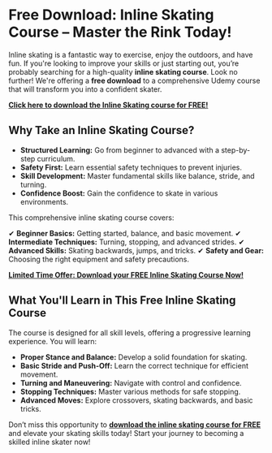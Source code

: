 # Free Download: Inline Skating Course – Master the Rink Today!

Inline skating is a fantastic way to exercise, enjoy the outdoors, and have fun. If you're looking to improve your skills or just starting out, you’re probably searching for a high-quality **inline skating course**. Look no further! We're offering a **free download** to a comprehensive Udemy course that will transform you into a confident skater.

[**Click here to download the Inline Skating course for FREE!**](https://udemywork.com/inline-skating-course)

## Why Take an Inline Skating Course?

*   **Structured Learning:** Go from beginner to advanced with a step-by-step curriculum.
*   **Safety First:** Learn essential safety techniques to prevent injuries.
*   **Skill Development:** Master fundamental skills like balance, stride, and turning.
*   **Confidence Boost:** Gain the confidence to skate in various environments.

This comprehensive inline skating course covers:

✔ **Beginner Basics:** Getting started, balance, and basic movement.
✔ **Intermediate Techniques:** Turning, stopping, and advanced strides.
✔ **Advanced Skills:** Skating backwards, jumps, and tricks.
✔ **Safety and Gear:** Choosing the right equipment and safety precautions.

[**Limited Time Offer: Download your FREE Inline Skating Course Now!**](https://udemywork.com/inline-skating-course)

## What You'll Learn in This Free Inline Skating Course

The course is designed for all skill levels, offering a progressive learning experience. You will learn:

*   **Proper Stance and Balance:** Develop a solid foundation for skating.
*   **Basic Stride and Push-Off:** Learn the correct technique for efficient movement.
*   **Turning and Maneuvering:** Navigate with control and confidence.
*   **Stopping Techniques:** Master various methods for safe stopping.
*   **Advanced Moves:** Explore crossovers, skating backwards, and basic tricks.

Don’t miss this opportunity to **[download the inline skating course for FREE](https://udemywork.com/inline-skating-course)** and elevate your skating skills today! Start your journey to becoming a skilled inline skater now!
